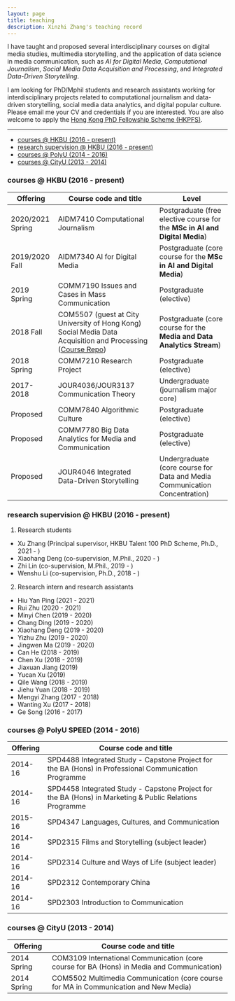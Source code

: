 ```yaml
---
layout: page
title: teaching
description: Xinzhi Zhang's teaching record
---
```


I have taught and proposed several interdisciplinary courses on digital media studies, multimedia storytelling, and the application of data science in media communication, such as *AI for Digital Media*, *Computational Journalism*, *Social Media Data Acquisition and Processing*, and *Integrated Data-Driven Storytelling*. 

I am looking for PhD/Mphil students and research assistants working for interdisciplinary projects related to computational journalism and data-driven storytelling, social media data analytics, and digital popular culture. Please email me your CV and credentials if you are interested. You are also welcome to apply the [Hong Kong PhD Fellowship Scheme (HKPFS)](https://cerg1.ugc.edu.hk/hkpfs/index.html).  

---

<ul class="nav">
    <li><a href="#hkbu_course">courses @ HKBU (2016 - present)</a></li>
    <li><a href="#hkbu_rds">research supervision @ HKBU (2016 - present)</a></li>
    <li><a href="#polyu_course">courses @ PolyU (2014 - 2016)</a></li>
    <li><a href="#cityu_courese">courses @ CityU (2013 - 2014) </a></li>
</ul>


### <a name="hkbu_course"></a>courses @ HKBU (2016 - present)

|Offering | Course code and title | Level |   
|--- | --- | --- |
|2020/2021 Spring |  AIDM7410 Computational Journalism | Postgraduate (free elective course for the **MSc in AI and Digital Media**) |
|2019/2020 Fall |  AIDM7340 AI for Digital Media | Postgraduate (core course for the **MSc in AI and Digital Media**) |
|2019 Spring | COMM7190 Issues and Cases in Mass Communication | Postgraduate (elective) |
|2018 Fall | COM5507 (guest at City University of Hong Kong) Social Media Data Acquisition and Processing ([Course Repo](https://github.com/xzzhang2/201819A_cityu_com5507)) | Postgraduate (core course for the **Media and Data Analytics Stream**) |
|2018 Spring | COMM7210 Research Project | Postgraduate (elective) |
|2017-2018 | JOUR4036/JOUR3137 Communication Theory | Undergraduate (journalism major core) |
|Proposed | COMM7840 Algorithmic Culture | Postgraduate (elective) |
|Proposed | COMM7780 Big Data Analytics for Media and Communication | Postgraduate (elective) |
|Proposed | JOUR4046 Integrated Data-Driven Storytelling | Undergraduate (core course for Data and Media Communication Concentration) |


### <a name="hkbu_rds"></a>research supervision @ HKBU (2016 - present)

1. Research students
 - Xu Zhang (Principal supervisor, HKBU Talent 100 PhD Scheme, Ph.D., 2021 - )
 - Xiaohang Deng (co-supervision, M.Phil., 2020 - )
 - Zhi Lin (co-supervision, M.Phil., 2019 - )
 - Wenshu Li (co-supervision, Ph.D., 2018 - )

2. Research intern and research assistants
 - Hiu Yan Ping (2021 - 2021)
 - Rui Zhu (2020 - 2021)
 - Minyi Chen (2019 - 2020)
 - Chang Ding (2019 - 2020)
 - Xiaohang Deng (2019 - 2020)
 - Yizhu Zhu (2019 - 2020)
 - Jingwen Ma (2019 - 2020)
 - Can He (2018 - 2019)
 - Chen Xu (2018 - 2019)
 - Jiaxuan Jiang (2019)
 - Yucan Xu (2019)
 - Qile Wang (2018 - 2019)
 - Jiehu Yuan (2018 - 2019)
 - Mengyi Zhang (2017 - 2018)
 - Wanting Xu (2017 - 2018)
 - Ge Song (2016 - 2017)


### <a name="polyu_course"></a>courses @ PolyU SPEED (2014 - 2016)

| Offering | Course code and title |   
|--- | --- |
| 2014-16 | SPD4488 Integrated Study - Capstone Project for the BA (Hons) in Professional Communication Programme |
| 2014-16 | SPD4458 Integrated Study - Capstone Project for the BA (Hons) in Marketing & Public Relations Programme |
| 2015-16 | SPD4347 Languages, Cultures, and Communication |
| 2014-16 | SPD2315 Films and Storytelling (subject leader) |
| 2014-16 | SPD2314 Culture and Ways of Life (subject leader) |
| 2014-16 | SPD2312 Contemporary China  |
| 2014-16 | SPD2303 Introduction to Communication |

### <a name="cityu_courese"></a>courses @ CityU (2013 - 2014)

| Offering | Course code and title |   
|--- | --- |
| 2014 Spring | COM3109 International Communication (core course for BA (Hons) in Media and Communication) |
| 2014 Spring | COM5502 Multimedia Communication (core course for MA in Communication and New Media) |


